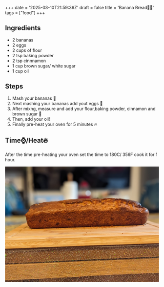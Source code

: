 +++
date = '2025-03-10T21:59:39Z'
draft = false
title = 'Banana Bread🍌🍞'
tags = ["food"]
+++

## Ingredients

- 2 bananas
- 2 eggs
- 2 cups of flour
- 2 tsp baking powder
- 2 tsp cinnnamon
- 1 cup brown sugar/ white sugar
- 1 cup oil

## Steps
1. Mash your bananas 🍌
2. Next mashing your bananas add yout eggs 🥚
3. After mixng, measure and add your flour,baking powder, cinnamon and brown sugar 🍬
4. Then, add your oil!
5. Finally pre-heat your oven for 5 minutes 🔥

## Time⌚️/Heat🔥

After the time pre-heating your oven set the time to 180C/ 356F cook it for 1 hour.

![banana-bread](../bananabread.jpg)